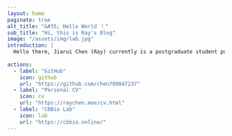 ```yaml
---
layout: home
paginate: true
alt_title: "&#35; Hello World ！"
sub_title: "Hi, this is Ray's Blog"
image: "/assets/img/lab.jpg"
introduction: |
  Hello there, Jiarui Chen (Ray) currently is a postgraduate student pursuing Master's degree at the University of Macau. His research interests include Machine Learning Techniques (Convolutional Neural Network, Graph Convolutional Neural Network, etc.) and Bioinformatics (Drug Virtual Screening, Toxicity Prediction, Peptide Activity Prediction, etc.). Now he is a member of Computational Biology and Bioinformatics Lab (CBBio) of the University of Macau, under the supervision of Professor Shirley W. I. Siu.
    
actions:
  - label: "GitHub"
    icon: github
    url: "https://github.com/chen709847237"
  - label: "Personal CV"
    icon: cv
    url: "https://raychen.moe/cv.html"
  - label: "CBBio Lab"
    icon: lab
    url: "https://cbbio.online/"
---
```

